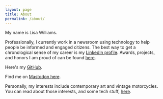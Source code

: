 ```yaml
---
layout: page
title: About
permalink: /about/
---
```


My name is Lisa Williams.

Professionally, I currently work in a newsroom using technology to help people be informed and engaged citizens. The best way to get a chronological sense of my career is my <a href ="https://www.linkedin.com/in/lisawilliams/">LinkedIn profile</a>. Awards, projects, and honors I am proud of can be found <a href ="https://lisawilliams.github.io/lisa/work/">here</a>.

Here's my <a href ="https://github.com/lisawilliams/">GitHub</a>.

Find me on <a rel="me" href="https://toot.lgbt/@lisawilliams">Mastodon here</a>. 

Personally, my interests include contemporary art and vintage motorcycles. You can read about those interests, and some tech stuff, <a href ="https://lisawilliams.github.io/lisa/">here</a>.
